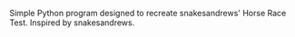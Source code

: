 Simple Python program designed to recreate snakesandrews' Horse Race Test.
Inspired by snakesandrews.
